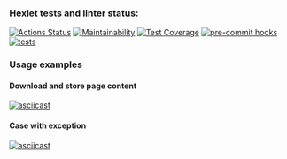 ### Hexlet tests and linter status:

[![Actions Status](https://github.com/svntmr/python-project-lvl3/workflows/hexlet-check/badge.svg)](https://github.com/svntmr/python-project-lvl3/actions)
[![Maintainability](https://api.codeclimate.com/v1/badges/35b5e114f67b731509c2/maintainability)](https://codeclimate.com/github/svntmr/python-project-lvl3/maintainability)
[![Test Coverage](https://api.codeclimate.com/v1/badges/35b5e114f67b731509c2/test_coverage)](https://codeclimate.com/github/svntmr/python-project-lvl3/test_coverage)
[![pre-commit hooks](https://github.com/svntmr/python-project-lvl3/actions/workflows/pre-commit.yml/badge.svg)](https://github.com/svntmr/python-project-lvl3/actions)
[![tests](https://github.com/svntmr/python-project-lvl3/actions/workflows/pytest.yml/badge.svg)](https://github.com/svntmr/python-project-lvl3/actions)

### Usage examples

#### Download and store page content

[![asciicast](https://asciinema.org/a/sdfqiKXGZrJTtdAN06H4Pt7YX.svg)](https://asciinema.org/a/sdfqiKXGZrJTtdAN06H4Pt7YX)

#### Case with exception

[![asciicast](https://asciinema.org/a/CoqL47nsiwJ8zoKnPoAGA4DiC.svg)](https://asciinema.org/a/CoqL47nsiwJ8zoKnPoAGA4DiC)
